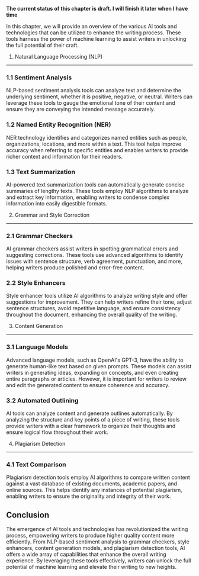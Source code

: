 **The current status of this chapter is draft. I will finish it later when I have time**

In this chapter, we will provide an overview of the various AI tools and technologies that can be utilized to enhance the writing process. These tools harness the power of machine learning to assist writers in unlocking the full potential of their craft.

1. Natural Language Processing (NLP)
------------------------------------

### 1.1 Sentiment Analysis

NLP-based sentiment analysis tools can analyze text and determine the underlying sentiment, whether it is positive, negative, or neutral. Writers can leverage these tools to gauge the emotional tone of their content and ensure they are conveying the intended message accurately.

### 1.2 Named Entity Recognition (NER)

NER technology identifies and categorizes named entities such as people, organizations, locations, and more within a text. This tool helps improve accuracy when referring to specific entities and enables writers to provide richer context and information for their readers.

### 1.3 Text Summarization

AI-powered text summarization tools can automatically generate concise summaries of lengthy texts. These tools employ NLP algorithms to analyze and extract key information, enabling writers to condense complex information into easily digestible formats.

2. Grammar and Style Correction
-------------------------------

### 2.1 Grammar Checkers

AI grammar checkers assist writers in spotting grammatical errors and suggesting corrections. These tools use advanced algorithms to identify issues with sentence structure, verb agreement, punctuation, and more, helping writers produce polished and error-free content.

### 2.2 Style Enhancers

Style enhancer tools utilize AI algorithms to analyze writing style and offer suggestions for improvement. They can help writers refine their tone, adjust sentence structures, avoid repetitive language, and ensure consistency throughout the document, enhancing the overall quality of the writing.

3. Content Generation
---------------------

### 3.1 Language Models

Advanced language models, such as OpenAI's GPT-3, have the ability to generate human-like text based on given prompts. These models can assist writers in generating ideas, expanding on concepts, and even creating entire paragraphs or articles. However, it is important for writers to review and edit the generated content to ensure coherence and accuracy.

### 3.2 Automated Outlining

AI tools can analyze content and generate outlines automatically. By analyzing the structure and key points of a piece of writing, these tools provide writers with a clear framework to organize their thoughts and ensure logical flow throughout their work.

4. Plagiarism Detection
-----------------------

### 4.1 Text Comparison

Plagiarism detection tools employ AI algorithms to compare written content against a vast database of existing documents, academic papers, and online sources. This helps identify any instances of potential plagiarism, enabling writers to ensure the originality and integrity of their work.

Conclusion
----------

The emergence of AI tools and technologies has revolutionized the writing process, empowering writers to produce higher quality content more efficiently. From NLP-based sentiment analysis to grammar checkers, style enhancers, content generation models, and plagiarism detection tools, AI offers a wide array of capabilities that enhance the overall writing experience. By leveraging these tools effectively, writers can unlock the full potential of machine learning and elevate their writing to new heights.
